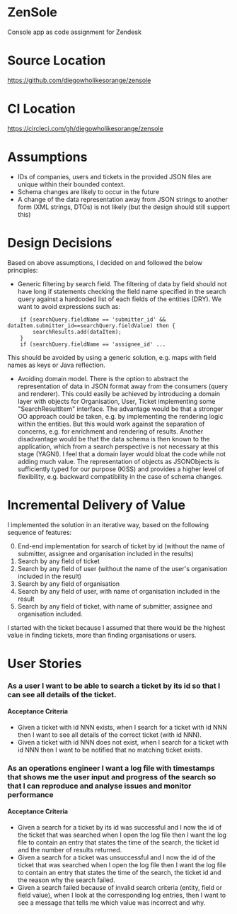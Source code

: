 # ZenSole
Console app as code assignment for Zendesk

# Source Location
https://github.com/diegowholikesorange/zensole

# CI Location
https://circleci.com/gh/diegowholikesorange/zensole

# Assumptions
* IDs of companies, users and tickets in the provided JSON files are unique within their bounded context.
* Schema changes are likely to occur in the future
* A change of the data representation away from JSON strings to another form (XML strings, DTOs) is 
not likely (but the design should still support this)  

# Design Decisions
Based on above assumptions, I decided on and followed the below principles:
* Generic filtering by search field. The filtering of data by field should not 
have long if statements checking the field name specified in the search query against
a hardcoded list of each fields of the entities (DRY). We want to avoid expressions such as: 
```   
    if (searchQuery.fieldName == 'submitter_id' && dataItem.submitter_id==searchQuery.fieldValue) then {
        searchResults.add(dataItem);
    }
    if (searchQuery.fieldName == 'assignee_id' ...
```    
This should be avoided by using a generic solution, 
e.g. maps with field names as keys or Java reflection.
* Avoiding domain model. There is the option to abstract the 
representation of data in JSON format away from the consumers (query and renderer). 
This could easily be achieved by introducing a domain layer with objects for Organisation,
User, Ticket implementing some "SearchResultItem" interface. 
The advantage would be that a stronger OO approach 
could be taken, e.g. by implementing the rendering logic within the entities. 
But this would work against the separation of concerns, 
e.g. for enrichment and rendering of results. 
Another disadvantage would be that the data schema is then known to the application,
which from a search perspective is not necessary at this stage (YAGNI). 
I feel that a domain layer would bloat the code while not adding much value. 
The representation of objects as JSONObjects is sufficiently typed for our purpose (KISS)
and provides a higher level of flexibility, e.g. backward compatibility in the case of
schema changes. 


 

# Incremental Delivery of Value
I implemented the solution in an iterative way, 
based on the following sequence of features:

0. End-end implementation for search of ticket by id (without the name of submitter, assignee and organisation included in the results)
0. Search by any field of ticket 
0. Search by any field of user (without the name of the user's organisation included in the result) 
0. Search by any field of organisation
0. Search by any field of user, with name of organisation included in the result
0. Search by any field of ticket, with name of submitter, assignee and organisation included.  

I started with the ticket because I assumed that there would be the highest value
in finding tickets, more than finding organisations or users.

# User Stories
### As a user I want to be able to search a ticket by its id so that I can see all details of the ticket.
#### Acceptance Criteria
* Given a ticket with id NNN exists, 
when I search for a ticket with id NNN 
then I want to see all details of the correct ticket (with id NNN).
* Given a ticket with id NNN does not exist, 
when I search for a ticket with id NNN 
then I want to be notified that no matching ticket exists.

### As an operations engineer I want a log file with timestamps that shows me the user input and progress of the search so that I can reproduce and analyse issues and monitor performance
#### Acceptance Criteria
* Given a search for a ticket by its id was successful 
and I now the id of the ticket that was searched 
when I open the log file
then I want the log file to contain an entry that states 
the time of the search, the ticket id and the number of results returned.
* Given a search for a ticket was unsuccessful
and I now the id of the ticket that was searched 
when I open the log file
then I want the log file to contain an entry that states 
the time of the search, the ticket id and the reason why the search failed.
* Given a search failed because of invalid search criteria (entity, field or field value), 
when I look at the corresponding log entries, 
then I want to see a message that tells me which value was incorrect and why.

